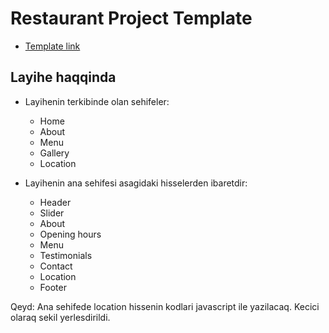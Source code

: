 # Restaurant Project Template
- [Template link](http://jellydemos.com/html/elixir/index-multipage.html)


## Layihe haqqinda

- Layihenin terkibinde olan sehifeler:
  - Home
  - About
  - Menu
  - Gallery
  - Location


- Layihenin ana sehifesi asagidaki hisselerden ibaretdir:
  - Header
  - Slider
  - About
  - Opening hours
  - Menu
  - Testimonials
  - Contact
  - Location
  - Footer

Qeyd: Ana sehifede location hissenin kodlari javascript ile yazilacaq. Kecici olaraq sekil yerlesdirildi.
